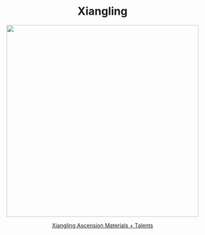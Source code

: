 <body>
  <div align="center">
    <h1> Xiangling </h1>
<img src="https://static.wikia.nocookie.net/gensin-impact/images/d/d9/Character_Xiangling_Full_Wish.png/revision/latest?cb=20220507154040" width=500>
<p></p>
<a href="">Xiangling Ascension Materials + Talents</a><br>
  
  </div>
</body>
